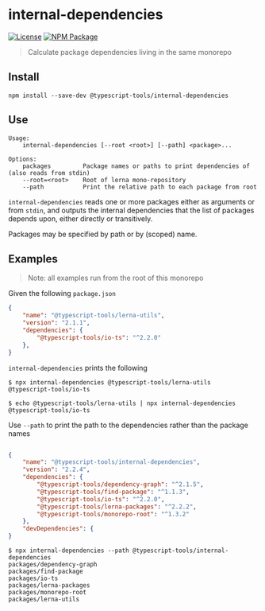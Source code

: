 # internal-dependencies
[![License][]](https://opensource.org/licenses/ISC)
[![NPM Package][]](https://npmjs.org/package/@typescript-tools/internal-dependencies)

[License]: https://img.shields.io/badge/License-ISC-blue.svg
[NPM Package]: https://img.shields.io/npm/v/@typescript-tools/internal-dependencies.svg

> Calculate package dependencies living in the same monorepo

## Install

``` shell
npm install --save-dev @typescript-tools/internal-dependencies
```

## Use

```
Usage:
    internal-dependencies [--root <root>] [--path] <package>...

Options:
    packages         Package names or paths to print dependencies of (also reads from stdin)
    --root=<root>    Root of lerna mono-repository
    --path           Print the relative path to each package from root
```

`internal-dependencies` reads one or more packages either as arguments
or from `stdin`, and outputs the internal dependencies that the list
of packages depends upon, either directly or transitively.

Packages may be specified by path or by (scoped) name.

## Examples

> Note: all examples run from the root of this monorepo

Given the following `package.json`

```json
{
    "name": "@typescript-tools/lerna-utils",
    "version": "2.1.1",
    "dependencies": {
        "@typescript-tools/io-ts": "^2.2.0"
    },
}
```

`internal-dependencies` prints the following

``` shell
$ npx internal-dependencies @typescript-tools/lerna-utils
@typescript-tools/io-ts

$ echo @typescript-tools/lerna-utils | npx internal-dependencies
@typescript-tools/io-ts
```

Use `--path` to print the path to the dependencies rather than the
package names

```json

{
    "name": "@typescript-tools/internal-dependencies",
    "version": "2.2.4",
    "dependencies": {
        "@typescript-tools/dependency-graph": "^2.1.5",
        "@typescript-tools/find-package": "^1.1.3",
        "@typescript-tools/io-ts": "^2.2.0",
        "@typescript-tools/lerna-packages": "^2.2.2",
        "@typescript-tools/monorepo-root": "^1.3.2"
    },
    "devDependencies": {
}
```

``` shell
$ npx internal-dependencies --path @typescript-tools/internal-dependencies
packages/dependency-graph
packages/find-package
packages/io-ts
packages/lerna-packages
packages/monorepo-root
packages/lerna-utils
```
